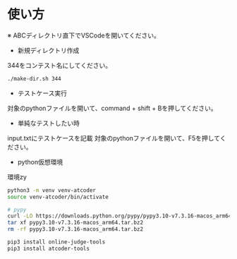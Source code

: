 # 使い方

※ ABCディレクトリ直下でVSCodeを開いてください。

- 新規ディレクトリ作成

344をコンテスト名にしてください。

```bash
./make-dir.sh 344
```

- テストケース実行

対象のpythonファイルを開いて、command + shift + Bを押してください。

- 単純なテストしたい時

input.txtにテストケースを記載
対象のpythonファイルを開いて、F5を押してください。


- python仮想環境

環境zy

```bash
python3 -m venv venv-atcoder
source venv-atcoder/bin/activate

# pypy
curl -LO https://downloads.python.org/pypy/pypy3.10-v7.3.16-macos_arm64.tar.bz2
tar xf pypy3.10-v7.3.16-macos_arm64.tar.bz2
rm -rf pypy3.10-v7.3.16-macos_arm64.tar.bz2

pip3 install online-judge-tools
pip3 install atcoder-tools
 ```
